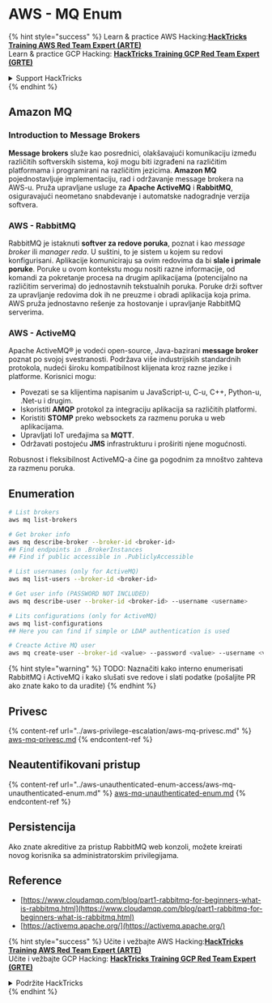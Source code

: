 # AWS - MQ Enum

{% hint style="success" %}
Learn & practice AWS Hacking:<img src="../../../.gitbook/assets/image (1) (1) (1) (1).png" alt="" data-size="line">[**HackTricks Training AWS Red Team Expert (ARTE)**](https://training.hacktricks.xyz/courses/arte)<img src="../../../.gitbook/assets/image (1) (1) (1) (1).png" alt="" data-size="line">\
Learn & practice GCP Hacking: <img src="../../../.gitbook/assets/image (2) (1).png" alt="" data-size="line">[**HackTricks Training GCP Red Team Expert (GRTE)**<img src="../../../.gitbook/assets/image (2) (1).png" alt="" data-size="line">](https://training.hacktricks.xyz/courses/grte)

<details>

<summary>Support HackTricks</summary>

* Check the [**subscription plans**](https://github.com/sponsors/carlospolop)!
* **Join the** 💬 [**Discord group**](https://discord.gg/hRep4RUj7f) or the [**telegram group**](https://t.me/peass) or **follow** us on **Twitter** 🐦 [**@hacktricks\_live**](https://twitter.com/hacktricks_live)**.**
* **Share hacking tricks by submitting PRs to the** [**HackTricks**](https://github.com/carlospolop/hacktricks) and [**HackTricks Cloud**](https://github.com/carlospolop/hacktricks-cloud) github repos.

</details>
{% endhint %}

## Amazon MQ

### Introduction to Message Brokers

**Message brokers** služe kao posrednici, olakšavajući komunikaciju između različitih softverskih sistema, koji mogu biti izgrađeni na različitim platformama i programirani na različitim jezicima. **Amazon MQ** pojednostavljuje implementaciju, rad i održavanje message brokera na AWS-u. Pruža upravljane usluge za **Apache ActiveMQ** i **RabbitMQ**, osiguravajući neometano snabdevanje i automatske nadogradnje verzija softvera.

### AWS - RabbitMQ

RabbitMQ je istaknuti **softver za redove poruka**, poznat i kao _message broker_ ili _manager reda_. U suštini, to je sistem u kojem su redovi konfigurisani. Aplikacije komuniciraju sa ovim redovima da bi **slale i primale poruke**. Poruke u ovom kontekstu mogu nositi razne informacije, od komandi za pokretanje procesa na drugim aplikacijama (potencijalno na različitim serverima) do jednostavnih tekstualnih poruka. Poruke drži softver za upravljanje redovima dok ih ne preuzme i obradi aplikacija koja prima. AWS pruža jednostavno rešenje za hostovanje i upravljanje RabbitMQ serverima.

### AWS - ActiveMQ

Apache ActiveMQ® je vodeći open-source, Java-bazirani **message broker** poznat po svojoj svestranosti. Podržava više industrijskih standardnih protokola, nudeći široku kompatibilnost klijenata kroz razne jezike i platforme. Korisnici mogu:

* Povezati se sa klijentima napisanim u JavaScript-u, C-u, C++, Python-u, .Net-u i drugim.
* Iskoristiti **AMQP** protokol za integraciju aplikacija sa različitih platformi.
* Koristiti **STOMP** preko websockets za razmenu poruka u web aplikacijama.
* Upravljati IoT uređajima sa **MQTT**.
* Održavati postojeću **JMS** infrastrukturu i proširiti njene mogućnosti.

Robusnost i fleksibilnost ActiveMQ-a čine ga pogodnim za mnoštvo zahteva za razmenu poruka.

## Enumeration
```bash
# List brokers
aws mq list-brokers

# Get broker info
aws mq describe-broker --broker-id <broker-id>
## Find endpoints in .BrokerInstances
## Find if public accessible in .PubliclyAccessible

# List usernames (only for ActiveMQ)
aws mq list-users --broker-id <broker-id>

# Get user info (PASSWORD NOT INCLUDED)
aws mq describe-user --broker-id <broker-id> --username <username>

# Lits configurations (only for ActiveMQ)
aws mq list-configurations
## Here you can find if simple or LDAP authentication is used

# Creacte Active MQ user
aws mq create-user --broker-id <value> --password <value> --username <value> --console-access
```
{% hint style="warning" %}
TODO: Naznačiti kako interno enumerisati RabbitMQ i ActiveMQ i kako slušati sve redove i slati podatke (pošaljite PR ako znate kako to da uradite)
{% endhint %}

## Privesc

{% content-ref url="../aws-privilege-escalation/aws-mq-privesc.md" %}
[aws-mq-privesc.md](../aws-privilege-escalation/aws-mq-privesc.md)
{% endcontent-ref %}

## Neautentifikovani pristup

{% content-ref url="../aws-unauthenticated-enum-access/aws-mq-unauthenticated-enum.md" %}
[aws-mq-unauthenticated-enum.md](../aws-unauthenticated-enum-access/aws-mq-unauthenticated-enum.md)
{% endcontent-ref %}

## Persistencija

Ako znate akreditive za pristup RabbitMQ web konzoli, možete kreirati novog korisnika sa administratorskim privilegijama.

## Reference

* [https://www.cloudamqp.com/blog/part1-rabbitmq-for-beginners-what-is-rabbitmq.html](https://www.cloudamqp.com/blog/part1-rabbitmq-for-beginners-what-is-rabbitmq.html)
* [https://activemq.apache.org/](https://activemq.apache.org/)

{% hint style="success" %}
Učite i vežbajte AWS Hacking:<img src="../../../.gitbook/assets/image (1) (1) (1) (1).png" alt="" data-size="line">[**HackTricks Training AWS Red Team Expert (ARTE)**](https://training.hacktricks.xyz/courses/arte)<img src="../../../.gitbook/assets/image (1) (1) (1) (1).png" alt="" data-size="line">\
Učite i vežbajte GCP Hacking: <img src="../../../.gitbook/assets/image (2) (1).png" alt="" data-size="line">[**HackTricks Training GCP Red Team Expert (GRTE)**<img src="../../../.gitbook/assets/image (2) (1).png" alt="" data-size="line">](https://training.hacktricks.xyz/courses/grte)

<details>

<summary>Podržite HackTricks</summary>

* Proverite [**planove pretplate**](https://github.com/sponsors/carlospolop)!
* **Pridružite se** 💬 [**Discord grupi**](https://discord.gg/hRep4RUj7f) ili [**telegram grupi**](https://t.me/peass) ili **pratite** nas na **Twitteru** 🐦 [**@hacktricks\_live**](https://twitter.com/hacktricks_live)**.**
* **Podelite hakerske trikove slanjem PR-ova na** [**HackTricks**](https://github.com/carlospolop/hacktricks) i [**HackTricks Cloud**](https://github.com/carlospolop/hacktricks-cloud) github repozitorijume.

</details>
{% endhint %}
